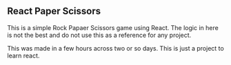## React Paper Scissors

This is a simple Rock Papaer Scissors game using React.
The logic in here is not the best and do not use this as a reference for any project.

This was made in a few hours across two or so days. This is just a project to learn react.
